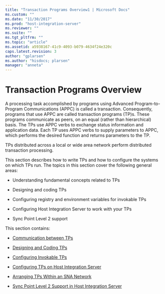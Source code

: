 ```yaml
---
title: "Transaction Programs Overview1 | Microsoft Docs"
ms.custom: ""
ms.date: "11/30/2017"
ms.prod: "host-integration-server"
ms.reviewer: ""
ms.suite: ""
ms.tgt_pltfrm: ""
ms.topic: "article"
ms.assetid: a5938167-41c9-4093-b079-4634f24e320c
caps.latest.revision: 3
author: "gplarsen"
ms.author: "hisdocs; plarsen"
manager: "anneta"
---
```

# Transaction Programs Overview
A processing task accomplished by programs using Advanced Program-to-Program Communications (APPC) is called a transaction. Consequently, programs that use APPC are called transaction programs (TP)s. These programs communicate as peers, on an equal (rather than hierarchical) basis. The TPs use APPC verbs to exchange status information and application data. Each TP uses APPC verbs to supply parameters to APPC, which performs the desired function and returns parameters to the TP.  
  
 TPs distributed across a local or wide area network perform distributed transaction processing.  
  
 This section describes how to write TPs and how to configure the systems on which TPs run. The topics in this section cover the following general areas:  
  
-   Understanding fundamental concepts related to TPs  
  
-   Designing and coding TPs  
  
-   Configuring registry and environment variables for invokable TPs  
  
-   Configuring Host Integration Server to work with your TPs  
  
-   Sync Point Level 2 support  
  
 This section contains:  
  
-   [Communication between TPs](../core/communication-between-tps2.md)  
  
-   [Designing and Coding TPs](../core/designing-and-coding-tps2.md)  
  
-   [Configuring Invokable TPs](../core/configuring-invokable-tps1.md)  
  
-   [Configuring TPs on Host Integration Server](../core/configuring-tps-on-host-integration-server1.md)  
  
-   [Arranging TPs Within an SNA Network](../core/arranging-tps-within-an-sna-network2.md)  
  
-   [Sync Point Level 2 Support in Host Integration Server](../core/sync-point-level-2-support-in-host-integration-server2.md)